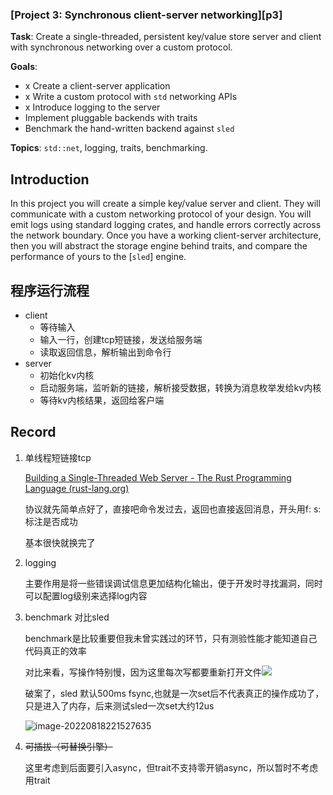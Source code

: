 ### [Project 3: Synchronous client-server networking][p3]

**Task**: Create a single-threaded, persistent key/value store server and client
with synchronous networking over a custom protocol.

**Goals**:

- x Create a client-server application
- x Write a custom protocol with `std` networking APIs
- x Introduce logging to the server
- Implement pluggable backends with traits
- Benchmark the hand-written backend against `sled`

**Topics**: `std::net`, logging, traits, benchmarking.

## Introduction

In this project you will create a simple key/value server and client. They will communicate with a custom networking protocol of your design. You will emit logs using standard logging crates, and handle errors correctly across the network boundary. Once you have a working client-server architecture, then you will abstract the storage engine behind traits, and compare the performance of yours to the [`sled`] engine.

## 程序运行流程

- client
  - 等待输入
  - 输入一行，创建tcp短链接，发送给服务端
  - 读取返回信息，解析输出到命令行
- server
  - 初始化kv内核
  - 启动服务端，监听新的链接，解析接受数据，转换为消息枚举发给kv内核
  - 等待kv内核结果，返回给客户端

## Record

1. 单线程短链接tcp

   [Building a Single-Threaded Web Server - The Rust Programming Language (rust-lang.org)](https://doc.rust-lang.org/book/ch20-01-single-threaded.html)

   协议就先简单点好了，直接吧命令发过去，返回也直接返回消息，开头用f: s:标注是否成功

   基本很快就换完了

2. logging

   主要作用是将一些错误调试信息更加结构化输出，便于开发时寻找漏洞，同时可以配置log级别来选择log内容

3. benchmark 对比sled

   benchmark是比较重要但我未曾实践过的环节，只有测验性能才能知道自己代码真正的效率

   对比来看，写操作特别慢，因为这里每次写都要重新打开文件![](F:\prj\talent-plan\pakv_talentplan\pakv_3\bench2.png)

   破案了，sled 默认500ms fsync,也就是一次set后不代表真正的操作成功了，只是进入了内存，后来测试sled一次set大约12us

   ![image-20220818221527635](F:\prj\talent-plan\pakv_talentplan\pakv_3\sledfsync.jpg)

4. ~~可插拔（可替换引擎）~~

   这里考虑到后面要引入async，但trait不支持零开销async，所以暂时不考虑用trait
